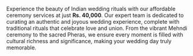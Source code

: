 Experience the beauty of Indian wedding rituals with our affordable ceremony services at just __Rs. 40,000__. Our expert team is dedicated to curating an authentic and joyous wedding experience, complete with traditional rituals that celebrate love and union. From the vibrant Mehndi ceremony to the sacred Pheras, we ensure every moment is filled with cultural richness and significance, making your wedding day truly memorable.
